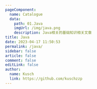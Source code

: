 ```yaml
---
pageComponent:
  name: Catalogue
  data:
    path: 01.Java
    imgUrl: /img/java.png
    description: Java相关的基础知识相关文章
title: Java
date: 2023-04-17 11:50:53
permalink: /java/
sidebar: false
article: false
comment: false
editLink: false
author:
  name: Kusch
  link: https://github.com/kuschzzp
---
```

